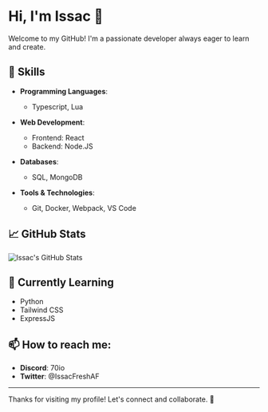 # Hi, I'm Issac 👋

Welcome to my GitHub! I'm a passionate developer always eager to learn and create.

## 🔧 Skills

- **Programming Languages**:  
  - Typescript, Lua
  
- **Web Development**:  
  - Frontend: React
  - Backend: Node.JS

- **Databases**:  
  - SQL, MongoDB

- **Tools & Technologies**:  
  - Git, Docker, Webpack, VS Code

## 📈 GitHub Stats

![Issac's GitHub Stats](https://github-readme-stats.vercel.app/api?username=TheRealIssac&show_icons=true&hide_title=true)

## 🌱 Currently Learning

- Python
- Tailwind CSS
- ExpressJS

## 📫 How to reach me:

- **Discord**: 70io
- **Twitter**: @IssacFreshAF

---

Thanks for visiting my profile! Let's connect and collaborate. 🤝
